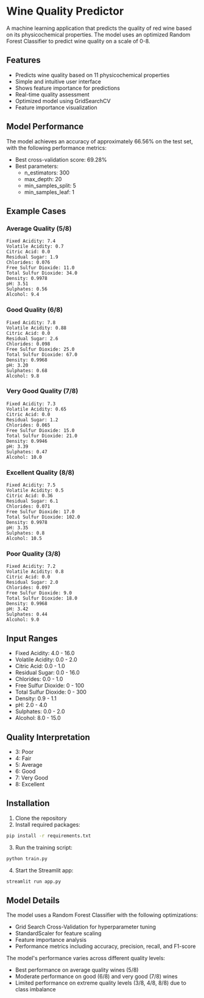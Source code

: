 # Wine Quality Predictor

A machine learning application that predicts the quality of red wine based on its physicochemical properties. The model uses an optimized Random Forest Classifier to predict wine quality on a scale of 0-8.

## Features

- Predicts wine quality based on 11 physicochemical properties
- Simple and intuitive user interface
- Shows feature importance for predictions
- Real-time quality assessment
- Optimized model using GridSearchCV
- Feature importance visualization

## Model Performance

The model achieves an accuracy of approximately 66.56% on the test set, with the following performance metrics:
- Best cross-validation score: 69.28%
- Best parameters: 
  - n_estimators: 300
  - max_depth: 20
  - min_samples_split: 5
  - min_samples_leaf: 1

## Example Cases

### Average Quality (5/8)
```
Fixed Acidity: 7.4
Volatile Acidity: 0.7
Citric Acid: 0.0
Residual Sugar: 1.9
Chlorides: 0.076
Free Sulfur Dioxide: 11.0
Total Sulfur Dioxide: 34.0
Density: 0.9978
pH: 3.51
Sulphates: 0.56
Alcohol: 9.4
```

### Good Quality (6/8)
```
Fixed Acidity: 7.8
Volatile Acidity: 0.88
Citric Acid: 0.0
Residual Sugar: 2.6
Chlorides: 0.098
Free Sulfur Dioxide: 25.0
Total Sulfur Dioxide: 67.0
Density: 0.9968
pH: 3.20
Sulphates: 0.68
Alcohol: 9.8
```

### Very Good Quality (7/8)
```
Fixed Acidity: 7.3
Volatile Acidity: 0.65
Citric Acid: 0.0
Residual Sugar: 1.2
Chlorides: 0.065
Free Sulfur Dioxide: 15.0
Total Sulfur Dioxide: 21.0
Density: 0.9946
pH: 3.39
Sulphates: 0.47
Alcohol: 10.0
```

### Excellent Quality (8/8)
```
Fixed Acidity: 7.5
Volatile Acidity: 0.5
Citric Acid: 0.36
Residual Sugar: 6.1
Chlorides: 0.071
Free Sulfur Dioxide: 17.0
Total Sulfur Dioxide: 102.0
Density: 0.9978
pH: 3.35
Sulphates: 0.8
Alcohol: 10.5
```

### Poor Quality (3/8)
```
Fixed Acidity: 7.2
Volatile Acidity: 0.8
Citric Acid: 0.0
Residual Sugar: 2.0
Chlorides: 0.097
Free Sulfur Dioxide: 9.0
Total Sulfur Dioxide: 18.0
Density: 0.9968
pH: 3.42
Sulphates: 0.44
Alcohol: 9.0
```

## Input Ranges

- Fixed Acidity: 4.0 - 16.0
- Volatile Acidity: 0.0 - 2.0
- Citric Acid: 0.0 - 1.0
- Residual Sugar: 0.0 - 16.0
- Chlorides: 0.0 - 1.0
- Free Sulfur Dioxide: 0 - 100
- Total Sulfur Dioxide: 0 - 300
- Density: 0.9 - 1.1
- pH: 2.0 - 4.0
- Sulphates: 0.0 - 2.0
- Alcohol: 8.0 - 15.0

## Quality Interpretation

- 3: Poor
- 4: Fair
- 5: Average
- 6: Good
- 7: Very Good
- 8: Excellent

## Installation

1. Clone the repository
2. Install required packages:
```bash
pip install -r requirements.txt
```
3. Run the training script:
```bash
python train.py
```
4. Start the Streamlit app:
```bash
streamlit run app.py
```

## Model Details

The model uses a Random Forest Classifier with the following optimizations:
- Grid Search Cross-Validation for hyperparameter tuning
- StandardScaler for feature scaling
- Feature importance analysis
- Performance metrics including accuracy, precision, recall, and F1-score

The model's performance varies across different quality levels:
- Best performance on average quality wines (5/8)
- Moderate performance on good (6/8) and very good (7/8) wines
- Limited performance on extreme quality levels (3/8, 4/8, 8/8) due to class imbalance 